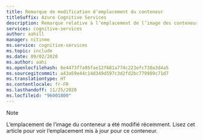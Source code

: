 ```yaml
---
title: Remarque de modification d’emplacement du conteneur
titleSuffix: Azure Cognitive Services
description: Remarque relative à l’emplacement de l’image des conteneurs sur le Registre de conteneurs Microsoft
services: cognitive-services
author: aahill
manager: nitinme
ms.service: cognitive-services
ms.topic: include
ms.date: 09/02/2020
ms.author: aahi
ms.openlocfilehash: 6e4473f7a95fae12f681a774c223efc738a3d4a5
ms.sourcegitcommit: a43a59e44c14d349d597c3d2fd2bc779989c71d7
ms.translationtype: HT
ms.contentlocale: fr-FR
ms.lasthandoff: 11/25/2020
ms.locfileid: "96001800"
---
```

> [!NOTE]
> L’emplacement de l’image du conteneur a été modifié récemment. Lisez cet article pour voir l’emplacement mis à jour pour ce conteneur.